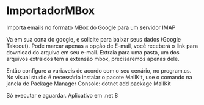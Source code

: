 # ImportadorMBox
Importa emails no formato MBox do Google para um servidor IMAP

Va em sua cona do google, e solicite para baixar seus dados (Google Takeout).
Pode marcar apenas a opção de E-mail, você receberá o link para download do arquivo em seu e-mail.
Extraia para uma pasta, um dos arquivos extraidos tem a extensão mbox, precisaremos apenas dele.

Então configure a variaveis de acordo com o seu cenário, no program.cs.
No visual studio é necessário instalar o pacote MailKit, use o comando na janela de Package Manager Console: dotnet add package MailKit

Só executar e aguardar.
Aplicativo em .net 8
